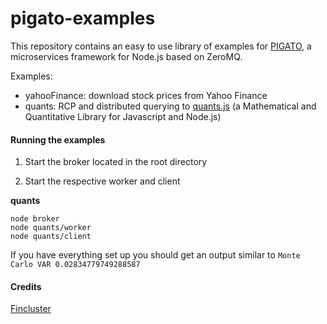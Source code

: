 pigato-examples
===============

This repository contains an easy to use library of examples for [PIGATO](https://github.com/prdn/pigato), a microservices framework for Node.js based on ZeroMQ.

Examples:
* yahooFinance: download stock prices from Yahoo Finance
* quants: RCP and distributed querying to [quants.js](https://github.com/maxto/quants) (a Mathematical and Quantitative Library for Javascript and Node.js) 

#### Running the examples

1) Start the broker located in the root directory

2) Start the respective worker and client

**quants**

```
node broker
node quants/worker
node quants/client
```

If you have everything set up you should get an output similar to
```Monte Carlo VAR 0.02834779749288587```

#### Credits
[Fincluster](https://fincluster.com)
